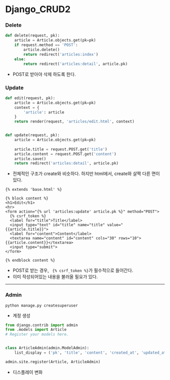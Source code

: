 # Django_CRUD2

### Delete

```python
def delete(request, pk):
    article = Article.objects.get(pk=pk)
    if request.method == 'POST':
        article.delete()
        return redirect('articles:index')
    else:
        return redirect('articles:detail', article.pk)
```

- POST로 받아야 삭제 하도록 한다.



### Update

```python
def edit(request, pk):
    article = Article.objects.get(pk=pk)
    context = {
        'article': article
    }
    return render(request, 'articles/edit.html', context)


def update(request, pk):
    article = Article.objects.get(pk=pk)
    
    article.title = request.POST.get('title')
    article.content = request.POST.get('content')
    article.save()
    return redirect('articles:detail', article.pk)
```

- 전체적인 구조가 create와 비슷하다. 하지만 html에서, create와 살짝 다른 면이 있다.

```django
{% extends 'base.html' %}

{% block content %}
<h1>Edit</h1>
<hr>
<form action="{% url 'articles:update' article.pk %}" method="POST">
  {% csrf_token %}
  <label for="title">Title</label>
  <input type="text" id="title" name="title" value="{{article.title}}">
  <label for="content">Content</label>
  <textarea name="content" id="content" cols="30" rows="10">{{article.content}}</textarea>
  <input type="submit">
</form>

{% endblock content %}
```

- POST로 받는 경우, ` {% csrf_token %}`가 필수적으로 들어간다.
- 이미 작성되어있는 내용을 불러올 필요가 있다.





---

### Admin

`python manage.py createsuperuser`

- 계정 생성

```python
from django.contrib import admin
from .models import Article
# Register your models here.


class ArticleAdmin(admin.ModelAdmin):
    list_display = ('pk', 'title', 'content', 'created_at', 'updated_at')

admin.site.register(Article, ArticleAdmin)
```

- 디스플레이 변화